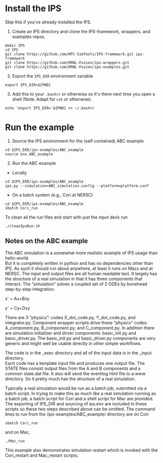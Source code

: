 # Install the IPS
Skip this if you've already installed the IPS. 

1. Create an IPS directory and clone the IPS-framework, wrappers, and examples repos.
```
mkdir IPS
cd IPS
git clone https://github.com/HPC-SimTools/IPS-framework.git ips-framework
git clone https://github.com/ORNL-Fusion/ips-wrappers.git
git clone https://github.com/ORNL-Fusion/ips-examples.git
```
2. Export the `IPS_DIR` environment variable
```
export IPS_DIR=${PWD}
```
3. Add this to your `.bashrc` or otherwise so it's there next time you open a shell (Note: Adapt for `csh` or otherwise).
```
echo 'export IPS_DIR='${PWD} >> ~/.bashrc 
```

# Run the example

1. Source the IPS environment for the (self contained) ABC example 
```
cd $IPS_DIR/ips-examples/ABC_example
source env.ABC_example
```
2. Run the ABC example
  * Locally
```
cd $IPS_DIR/ips-examples/ABC_example
ips.py --simulation=ABC_simulation.config --platform=platform.conf
```
  * On a batch system (e.g., Cori at NERSC)
```
cd $IPS_DIR/ips-examples/ABC_example
sbatch Cori_run
```
To clean all the run files and start with just the input deck run 
```
./cleanIpsRun.sh
```

## Notes on the ABC example
The ABC simulation is a somewhat more realistic example of IPS usage than hello-world.  
But it is completely 
written in python and has no dependencies other than IPS.  As such it should run about 
anywhere, at least it runs on Macs and at NERSC.  The input and output files are all 
human readable text.  It largely has the structure of a real simulation in that it 
has three components that interact. The “simulation” solves a coupled set of 2 ODEs by 
bonehead step-by-step integration.
 
x' = Ax+Bxy

y' = Cy+Dxy

There are 3 “physics”:  codes X_dot_code.py, Y_dot_code.py, and integrator.py. Component
wrapper scripts drive these “physics” codes:  A_component.py, B_component.py, and 
C_component.py.  In addition there are simulation initializer and driver components: 
basic_init.py and basic_driver.py.  The basic_init.py and basic_driver.py components are 
very generic and might well be usable directly in other simple workflows.

The code is in the _exec directory and all of the input data is in the  _input directory.  
Each code has a template input file and produces one output file.  The STATE files consist
output files from the A and B components and a common state.dat file.  It also will send 
the eventlog html file to a www directory.  So it pretty much has the structure of a real 
simulation.

Typically a real simulation would be run as a batch job, submitted via a batch script.  In 
trying to make this as much like a real simulation running as a batch job, a batch script 
for Cori and a shell script for Mac are provided.  The exporting of IPS_DIR and 
sourcing of ips.env are included in these scripts so these two steps described above can 
be omitted.  The command lines to run from the /ips-examples/ABC_example/ directory are 
on Cori
```
sbatch Cori_run
```
and on Mac,
```
./Mac_run 
```
This example also demonstrates simulation restart which is invoked with the Cori_restart
and Mac_restart scripts. 


